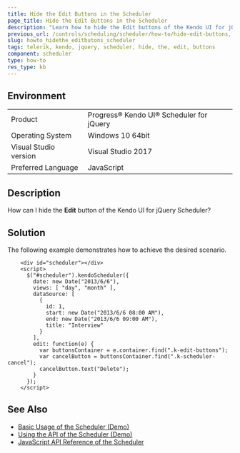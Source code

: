 ```yaml
---
title: Hide the Edit Buttons in the Scheduler
page_title: Hide the Edit Buttons in the Scheduler
description: "Learn how to hide the Edit buttons of the Kendo UI for jQuery Scheduler widget."
previous_url: /controls/scheduling/scheduler/how-to/hide-edit-buttons, /controls/scheduling/scheduler/how-to/appearance/hide-edit-buttons
slug: howto_hidethe_editbutons_scheduler
tags: telerik, kendo, jquery, scheduler, hide, the, edit, buttons 
component: scheduler
type: how-to
res_type: kb
---
```


## Environment

<table>
 <tr>
  <td>Product</td>
  <td>Progress® Kendo UI® Scheduler for jQuery</td>
 </tr>
 <tr>
  <td>Operating System</td>
  <td>Windows 10 64bit</td>
 </tr>
 <tr>
  <td>Visual Studio version</td>
  <td>Visual Studio 2017</td>
 </tr>
 <tr>
  <td>Preferred Language</td>
  <td>JavaScript</td>
 </tr>
</table>

## Description

How can I hide the **Edit** button of the Kendo UI for jQuery Scheduler?

## Solution

The following example demonstrates how to achieve the desired scenario.

```dojo
    <div id="scheduler"></div>
    <script>
      $("#scheduler").kendoScheduler({
        date: new Date("2013/6/6"),
        views: [ "day", "month" ],
        dataSource: [
          {
            id: 1,
            start: new Date("2013/6/6 08:00 AM"),
            end: new Date("2013/6/6 09:00 AM"),
            title: "Interview"
          }
        ],
        edit: function(e) {
          var buttonsContainer = e.container.find(".k-edit-buttons");
          var cancelButton = buttonsContainer.find(".k-scheduler-cancel");
          cancelButton.text("Delete");
        }
      });
    </script>
```

## See Also

* [Basic Usage of the Scheduler (Demo)](https://demos.telerik.com/kendo-ui/scheduler/index)
* [Using the API of the Scheduler (Demo)](https://demos.telerik.com/kendo-ui/scheduler/api)
* [JavaScript API Reference of the Scheduler](/api/javascript/ui/scheduler)

